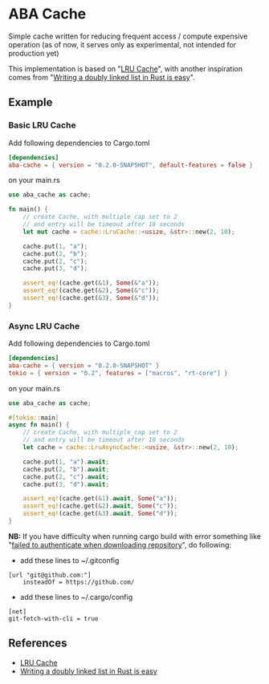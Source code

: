 # ABA Cache

Simple cache written for reducing frequent access / compute expensive operation (as of now, it serves only as experimental, not intended for production yet)

This implementation is based on "[LRU Cache](https://github.com/jeromefroe/lru-rs)", with another inspiration comes from "[Writing a doubly linked list in Rust is easy](https://www.reddit.com/r/rust/comments/7zsy72/writing_a_doubly_linked_list_in_rust_is_easy/)".

## Example

### Basic LRU Cache

Add following dependencies to Cargo.toml

```toml
[dependencies]
aba-cache = { version = "0.2.0-SNAPSHOT", default-features = false }
```

on your main.rs

```rust
use aba_cache as cache;

fn main() {
    // create Cache, with multiple_cap set to 2
    // and entry will be timeout after 10 seconds
    let mut cache = cache::LruCache::<usize, &str>::new(2, 10);

    cache.put(1, "a");
    cache.put(2, "b");
    cache.put(2, "c");
    cache.put(3, "d");

    assert_eq!(cache.get(&1), Some(&"a"));
    assert_eq!(cache.get(&2), Some(&"c"));
    assert_eq!(cache.get(&3), Some(&"d"));
}
```

### Async LRU Cache

Add following dependencies to Cargo.toml

```toml
[dependencies]
aba-cache = { version = "0.2.0-SNAPSHOT" }
tokio = { version = "0.2", features = ["macros", "rt-core"] }
```

on your main.rs

```rust
use aba_cache as cache;

#[tokio::main]
async fn main() {
    // create Cache, with multiple_cap set to 2
    // and entry will be timeout after 10 seconds
    let cache = cache::LruAsyncCache::<usize, &str>::new(2, 10);

    cache.put(1, "a").await;
    cache.put(2, "b").await;
    cache.put(2, "c").await;
    cache.put(3, "d").await;

    assert_eq!(cache.get(&1).await, Some("a"));
    assert_eq!(cache.get(&2).await, Some("c"));
    assert_eq!(cache.get(&3).await, Some("d"));
}
```

**NB:** If you have difficulty when running cargo build with error something like "[failed to authenticate when downloading repository](https://github.com/rust-lang/cargo/issues/3381)", do following:

- add these lines to ~/.gitconfig

```text
[url "git@github.com:"]
    insteadOf = https://github.com/
```

- add these lines to ~/.cargo/config

```text
[net]
git-fetch-with-cli = true
```

## References

- [LRU Cache](https://github.com/jeromefroe/lru-rs)
- [Writing a doubly linked list in Rust is easy](https://www.reddit.com/r/rust/comments/7zsy72/writing_a_doubly_linked_list_in_rust_is_easy/)
